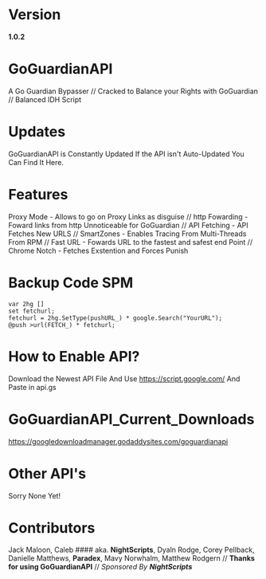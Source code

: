 # Version
**1.0.2**
# GoGuardianAPI
A Go Guardian Bypasser //
Cracked to Balance your Rights with GoGuardian //
Balanced IDH Script 
# Updates
GoGuardianAPI is Constantly Updated
If the API isn't Auto-Updated You Can Find It Here.
# Features
Proxy Mode - Allows to go on Proxy Links as disguise //
http Fowarding - Foward links from http Unnoticeable for GoGuardian //
API Fetching - API Fetches New URLS //
SmartZones - Enables Tracing From Multi-Threads From RPM //
Fast URL - Fowards URL to the fastest and safest end Point //
Chrome Notch - Fetches Exstention and Forces Punish
# Backup Code SPM
```
var 2hg []
set fetchurl;
fetchurl = 2hg.SetType(pushURL_) * google.Search("YourURL");
@push >url(FETCH_) * fetchurl;
```
# How to Enable API?
Download the Newest API File And Use https://script.google.com/ And Paste in api.gs
# GoGuardianAPI_Current_Downloads
https://googledownloadmanager.godaddysites.com/goguardianapi
# Other API's
Sorry None Yet!
# Contributors
Jack Maloon, Caleb #### aka. **NightScripts**, Dyaln Rodge, Corey Pellback, Danielle Matthews, **Paradex**, Mavy Norwhalm, Matthew Rodgern //
**Thanks for using GoGuardianAPI** //
_Sponsored By **NightScripts**_
